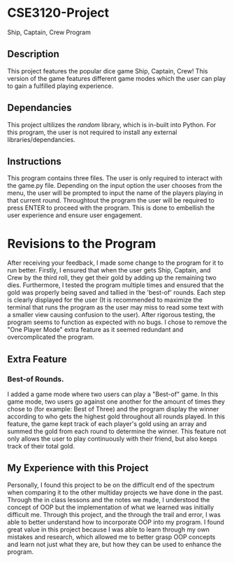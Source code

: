 # CSE3120-Project

Ship, Captain, Crew Program

## Description 

This project features the popular dice game Ship, Captain, Crew! This version of the game features different game modes which the user can play to gain a fulfilled playing experience. 

## Dependancies
This project ultilizes the *random* library, which is in-built into Python. For this program, the user is not required to install any external libraries/dependancies.

## Instructions

This program contains three files. The user is only required to interact with the game.py file. Depending on the input option the user chooses from the menu, the user will be prompted to input the name of the players playing in that current round. Throughtout the program the user will be required to press ENTER to proceed with the program. This is done to embellish the user experience and ensure user engagement. 


# Revisions to the Program

After receiving your feedback, I made some change to the program for it to run better. Firstly, I ensured that when the user gets Ship, Captain, and Crew by the third roll, they get their gold by adding up the remaining two dies. Furthermore, I tested the program multiple times and ensured that the gold was properly being saved and tallied in the 'best-of' rounds. Each step is clearly displayed for the user (It is recommended to maximize the terminal that runs the program as the user may miss to read some text with a smaller view causing confusion to the user). After rigorous testing, the program seems to function as expected with no bugs. I chose to remove the "One Player Mode" extra feature as it seemed redundant and overcomplicated the program.


## Extra Feature

### Best-of Rounds. 
I added a game mode where two users can play a "Best-of" game. In this game mode, two users go against one another for the amount of times they chose to (for example: Best of Three)  and the program display the winner according to who gets the highest gold throughout all rounds played. In this feature, the game kept track of each player's gold using an array and summed the gold from each round to determine the winner. This feature not only allows the user to play continuously with their friend, but also keeps track of their total gold. 



## My Experience with this Project

Personally, I found this project to be on the difficult end of the spectrum when comparing it to the other multiday projects we have done in the past. Through the in class lessons and the notes we made, I understood the concept of OOP but the implementation of what we learned was initially difficult me. Through this project, and the through the trail and error, I was able to better understand how to incorporate OOP into my program. I found great value in this project because I was able to learn through my own mistakes and research, which allowed me to better grasp OOP concepts and learn not just what they are, but how they can be used to enhance the program.

